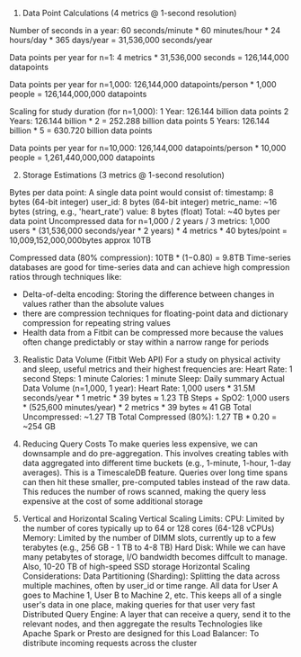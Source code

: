 1. Data Point Calculations (4 metrics @ 1-second resolution)

Number of seconds in a year:
60 seconds/minute * 60 minutes/hour * 24 hours/day * 365 days/year = 31,536,000 seconds/year

Data points per year for n=1:
4 metrics * 31,536,000 seconds = 126,144,000 datapoints

Data points per year for n=1,000:
126,144,000 datapoints/person * 1,000 people = 126,144,000,000 datapoints

Scaling for study duration (for n=1,000):
1 Year: 126.144 billion data points
2 Years: 126.144 billion * 2 = 252.288 billion data points
5 Years: 126.144 billion * 5 = 630.720 billion data points

Data points per year for n=10,000:
126,144,000 datapoints/person * 10,000 people = 1,261,440,000,000 datapoints

2. Storage Estimations (3 metrics @ 1-second resolution)

Bytes per data point:
A single data point would consist of:
timestamp: 8 bytes (64-bit integer)
user_id: 8 bytes (64-bit integer)
metric_name: ~16 bytes (string, e.g., 'heart_rate')
value: 8 bytes (float)
Total: ~40 bytes per data point
Uncompressed data for n=1,000 / 2 years / 3 metrics:
1,000 users * (31,536,000 seconds/year * 2 years) * 4 metrics * 40 bytes/point = 10,009,152,000,000bytes approx 10TB

Compressed data (80% compression):
10TB * (1−0.80) = 9.8TB
Time-series databases are good for time-series data and can achieve high compression ratios through techniques like:
- Delta-of-delta encoding: Storing the difference between changes in values rather than the absolute values
- there are compression techniques for floating-point data and dictionary compression for repeating string values
- Health data from a Fitbit can be compressed more because the values often change predictably or stay within a narrow range for periods

3. Realistic Data Volume (Fitbit Web API)
For a study on physical activity and sleep, useful metrics and their highest frequencies are:
Heart Rate: 1 second
Steps: 1 minute
Calories: 1 minute
Sleep: Daily summary
Actual Data Volume (n=1,000, 1 year):
Heart Rate: 1,000 users * 31.5M seconds/year * 1 metric * 39 bytes ≈ 1.23 TB
Steps + SpO2: 1,000 users * (525,600 minutes/year) * 2 metrics * 39 bytes ≈ 41 GB
Total Uncompressed: ~1.27 TB 
Total Compressed (80%): 1.27 TB * 0.20 = ~254 GB

4. Reducing Query Costs
To make queries less expensive, we can downsample and do pre-aggregation. This involves creating tables with data aggregated into different time buckets (e.g., 1-minute, 1-hour, 1-day averages). This is a TimescaleDB feature. Queries over long time spans can then hit these smaller, pre-computed tables instead of the raw data. This reduces the number of rows scanned, making the query less expensive at the cost of some additional storage

5. Vertical and Horizontal Scaling
Vertical Scaling Limits:
CPU: Limited by the number of cores typically up to 64 or 128 cores (64-128 vCPUs)
Memory: Limited by the number of DIMM slots, currently up to a few terabytes (e.g., 256 GB - 1 TB to 4-8 TB) 
Hard Disk: While we can have many petabytes of storage, I/O bandwidth becomes diffcult to manage. Also, 10-20 TB of high-speed SSD storage
Horizontal Scaling Considerations:
Data Partitioning (Sharding): Splitting the data across multiple machines, often by user_id or time range. All data for User A goes to Machine 1, User B to Machine 2, etc. This keeps all of a single user's data in one place, making queries for that user very fast
Distributed Query Engine: A layer that can receive a query, send it to the relevant nodes, and then aggregate the results Technologies like Apache Spark or Presto are designed for this
Load Balancer: To distribute incoming requests across the cluster
